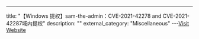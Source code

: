 ---
title: "【Windows 提权】sam-the-admin：CVE-2021-42278 and CVE-2021-42287域内提权"
description: ""
external_category: "Miscellaneous"
---[Visit Website](https://github.com/WazeHell/sam-the-admin)

